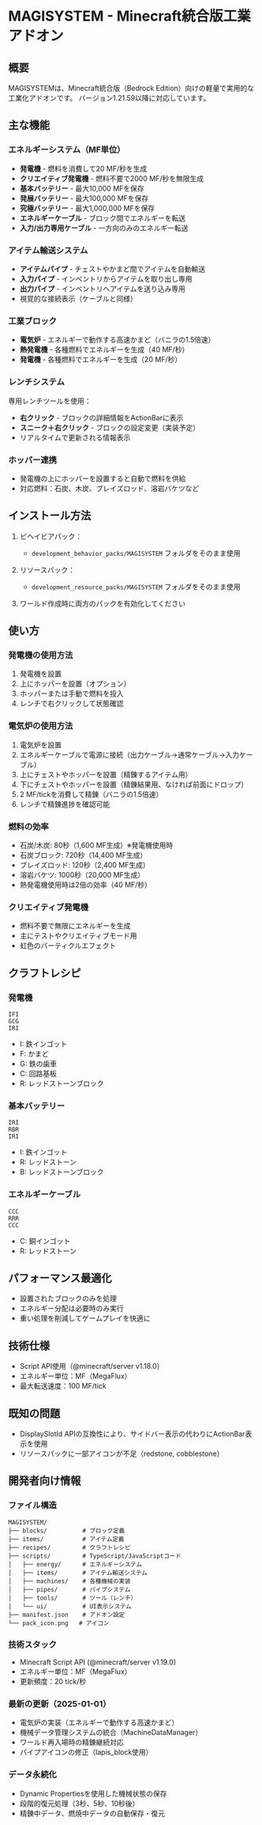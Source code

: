 # MAGISYSTEM - Minecraft統合版工業アドオン

## 概要
MAGISYSTEMは、Minecraft統合版（Bedrock Edition）向けの軽量で実用的な工業化アドオンです。
バージョン1.21.59以降に対応しています。

## 主な機能

### エネルギーシステム（MF単位）
- **発電機** - 燃料を消費して20 MF/秒を生成
- **クリエイティブ発電機** - 燃料不要で2000 MF/秒を無限生成
- **基本バッテリー** - 最大10,000 MFを保存
- **発展バッテリー** - 最大100,000 MFを保存
- **究極バッテリー** - 最大1,000,000 MFを保存
- **エネルギーケーブル** - ブロック間でエネルギーを転送
- **入力/出力専用ケーブル** - 一方向のみのエネルギー転送

### アイテム輸送システム
- **アイテムパイプ** - チェストやかまど間でアイテムを自動輸送
- **入力パイプ** - インベントリからアイテムを取り出し専用
- **出力パイプ** - インベントリへアイテムを送り込み専用
- 視覚的な接続表示（ケーブルと同様）

### 工業ブロック
- **電気炉** - エネルギーで動作する高速かまど（バニラの1.5倍速）
- **熱発電機** - 各種燃料でエネルギーを生成（40 MF/秒）
- **発電機** - 各種燃料でエネルギーを生成（20 MF/秒）

### レンチシステム
専用レンチツールを使用：
- **右クリック** - ブロックの詳細情報をActionBarに表示
- **スニーク＋右クリック** - ブロックの設定変更（実装予定）
- リアルタイムで更新される情報表示

### ホッパー連携
- 発電機の上にホッパーを設置すると自動で燃料を供給
- 対応燃料：石炭、木炭、ブレイズロッド、溶岩バケツなど

## インストール方法

1. ビヘイビアパック：
   - `development_behavior_packs/MAGISYSTEM` フォルダをそのまま使用

2. リソースパック：
   - `development_resource_packs/MAGISYSTEM` フォルダをそのまま使用

3. ワールド作成時に両方のパックを有効化してください

## 使い方

### 発電機の使用方法
1. 発電機を設置
2. 上にホッパーを設置（オプション）
3. ホッパーまたは手動で燃料を投入
4. レンチで右クリックして状態確認

### 電気炉の使用方法
1. 電気炉を設置
2. エネルギーケーブルで電源に接続（出力ケーブル→通常ケーブル→入力ケーブル）
3. 上にチェストやホッパーを設置（精錬するアイテム用）
4. 下にチェストやホッパーを設置（精錬結果用、なければ前面にドロップ）
5. 2 MF/tickを消費して精錬（バニラの1.5倍速）
6. レンチで精錬進捗を確認可能

### 燃料の効率
- 石炭/木炭: 80秒（1,600 MF生成）※発電機使用時
- 石炭ブロック: 720秒（14,400 MF生成）
- ブレイズロッド: 120秒（2,400 MF生成）
- 溶岩バケツ: 1000秒（20,000 MF生成）
- 熱発電機使用時は2倍の効率（40 MF/秒）

### クリエイティブ発電機
- 燃料不要で無限にエネルギーを生成
- 主にテストやクリエイティブモード用
- 虹色のパーティクルエフェクト

## クラフトレシピ

### 発電機
```
IFI
GCG
IRI
```
- I: 鉄インゴット
- F: かまど
- G: 鉄の歯車
- C: 回路基板
- R: レッドストーンブロック

### 基本バッテリー
```
IRI
RBR
IRI
```
- I: 鉄インゴット
- R: レッドストーン
- B: レッドストーンブロック

### エネルギーケーブル
```
CCC
RRR
CCC
```
- C: 銅インゴット
- R: レッドストーン

## パフォーマンス最適化
- 設置されたブロックのみを処理
- エネルギー分配は必要時のみ実行
- 重い処理を削減してゲームプレイを快適に

## 技術仕様
- Script API使用（@minecraft/server v1.18.0）
- エネルギー単位：MF（MegaFlux）
- 最大転送速度：100 MF/tick

## 既知の問題
- DisplaySlotId APIの互換性により、サイドバー表示の代わりにActionBar表示を使用
- リソースパックに一部アイコンが不足（redstone, cobblestone）

## 開発者向け情報

### ファイル構造
```
MAGISYSTEM/
├── blocks/          # ブロック定義
├── items/           # アイテム定義  
├── recipes/         # クラフトレシピ
├── scripts/         # TypeScript/JavaScriptコード
│   ├── energy/      # エネルギーシステム
│   ├── items/       # アイテム輸送システム
│   ├── machines/    # 各種機械の実装
│   ├── pipes/       # パイプシステム
│   ├── tools/       # ツール（レンチ）
│   └── ui/          # UI表示システム
├── manifest.json    # アドオン設定
└── pack_icon.png   # アイコン
```

### 技術スタック
- Minecraft Script API (@minecraft/server v1.19.0)
- エネルギー単位：MF（MegaFlux）
- 更新頻度：20 tick/秒

### 最新の更新（2025-01-01）
- 電気炉の実装（エネルギーで動作する高速かまど）
- 機械データ管理システムの統合（MachineDataManager）
- ワールド再入場時の精錬継続対応
- パイプアイコンの修正（lapis_block使用）

### データ永続化
- Dynamic Propertiesを使用した機械状態の保存
- 段階的復元処理（3秒、5秒、10秒後）
- 精錬中データ、燃焼中データの自動保存・復元
